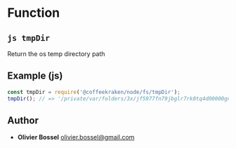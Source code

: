 
# Function


## ```js tmpDir ```


Return the os temp directory path



## Example (js)

```js
const tmpDir = require('@coffeekraken/node/fs/tmpDir');
tmpDir(); // => '/private/var/folders/3x/jf5977fn79jbglr7rk0tq4d00000gn/T'
```


## Author
- **Olivier Bossel** <a href="mailto:olivier.bossel@gmail.com">olivier.bossel@gmail.com</a> 



